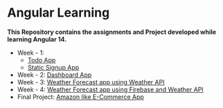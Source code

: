 # Angular Learning

**This Repository contains the assignments and Project developed while learning Angular 14.**

- Week - 1:
	- <a href='https://bitbucket.org/rohit_bindal-itt/angular_rohitkumarbindal/src/main/week-1/todo-app/' target="blank_">Todo App</a>
	- <a href='https://bitbucket.org/rohit_bindal-itt/angular_rohitkumarbindal/src/main/week-1/signup-app/' target="blank_">Static Signup App</a>
- Week - 2: <a href='https://bitbucket.org/rohit_bindal-itt/angular_rohitkumarbindal/src/main/week-2-dashboard-app/' target="blank_">Dashboard App</a>
- Week - 3: <a href='https://bitbucket.org/rohit_bindal-itt/angular_rohitkumarbindal/src/main/week-3-weather-forecast-app/' target="blank_">Weather Forecast app using Weather API</a>
- Week - 4: <a href="https://bitbucket.org/rohit_bindal-itt/angular_rohitkumarbindal/src/main/week-4-weather-forecast-app-firebase/" target="blank_">Weather Forecast app using Firebase and Weather API</a>
- Final Project: <a href="https://bitbucket.org/rohit_bindal-itt/angular_rohitkumarbindal/src/main/week-5-final-project-ecommerce-app/" target="blank_">Amazon like E-Commerce App</a>
